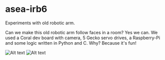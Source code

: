 # asea-irb6

Experiments with old robotic arm.

Can we make this old robotic arm follow faces in a room? Yes we can. We used a Coral dev board with camera, 5 Gecko servo drives, a Raspberry-Pi and some logic written in Python and C. Why? Because it's fun!

![Alt text](https://raw.github.com/fullscreennl/asea-irb6/master/img1.jpg "ASEA irb-6")
![Alt text](https://raw.github.com/fullscreennl/asea-irb6/master/img2.jpg "ASEA irb-6")
